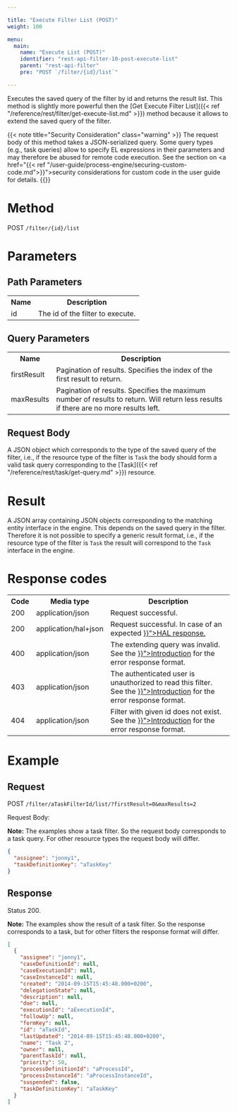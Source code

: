 ```yaml
---

title: "Execute Filter List (POST)"
weight: 100

menu:
  main:
    name: "Execute List (POST)"
    identifier: "rest-api-filter-10-post-execute-list"
    parent: "rest-api-filter"
    pre: "POST `/filter/{id}/list`"

---
```


Executes the saved query of the filter by id and returns the result list. This method is slightly more
powerful then the [Get Execute Filter List]({{< ref "/reference/rest/filter/get-execute-list.md" >}}) method because it allows to extend the saved
query of the filter.

{{< note title="Security Consideration" class="warning" >}}
  The request body of this method takes a JSON-serialized query. Some query types (e.g., task queries) allow to specify EL expressions in their parameters and may therefore be abused for remote code execution. See the section on <a href="{{< ref "/user-guide/process-engine/securing-custom-code.md">}}">security considerations for custom code</a> in the user guide for details.
{{</note>}}

# Method

POST `/filter/{id}/list`

# Parameters

## Path Parameters

<table class="table table-striped">
  <tr>
    <th>Name</th>
    <th>Description</th>
  </tr>
  <tr>
    <td>id</td>
    <td>The id of the filter to execute.</td>
  </tr>
</table>


## Query Parameters

<table class="table table-striped">
  <tr>
    <th>Name</th>
    <th>Description</th>
  </tr>
  <tr>
    <td>firstResult</td>
    <td>Pagination of results. Specifies the index of the first result to return.</td>
  </tr>
  <tr>
    <td>maxResults</td>
    <td>
      Pagination of results. Specifies the maximum number of results to return. Will return less
      results if there are no more results left.
    </td>
  </tr>
</table>

## Request Body

A JSON object which corresponds to the type of the saved query of the filter, i.e., if the
resource type of the filter is `Task` the body should form a valid task query corresponding to
the [Task]({{< ref "/reference/rest/task/get-query.md" >}}) resource.


# Result

A JSON array containing JSON objects corresponding to the matching entity interface in the engine.
This depends on the saved query in the filter. Therefore it is not possible to specify a generic
result format, i.e., if the resource type of the filter is `Task` the result will correspond to the
`Task` interface in the engine.

# Response codes

<table class="table table-striped">
  <tr>
    <th>Code</th>
    <th>Media type</th>
    <th>Description</th>
  </tr>
  <tr>
    <td>200</td>
    <td>application/json</td>
    <td>Request successful.</td>
  </tr>
  <tr>
    <td>200</td>
    <td>application/hal+json</td>
    <td>Request successful. In case of an expected <a href="{{< ref "/reference/rest/overview/hal.md" >}}">HAL</code> response.</td>
  </tr>
  <tr>
    <td>400</td>
    <td>application/json</td>
    <td>
      The extending query was invalid. See the <a href="{{< ref "/reference/rest/overview/_index.md#error-handling" >}}">Introduction</a>
      for the error response format.
    </td>
  </tr>
  <tr>
    <td>403</td>
    <td>application/json</td>
    <td>
       The authenticated user is unauthorized to read this filter.
      See the <a href="{{< ref "/reference/rest/overview/_index.md#error-handling" >}}">Introduction</a> for the error response format.
    </td>
  </tr>
  <tr>
    <td>404</td>
    <td>application/json</td>
    <td>
      Filter with given id does not exist. See the
      <a href="{{< ref "/reference/rest/overview/_index.md#error-handling" >}}">Introduction</a> for the error response format.
    </td>
  </tr>
</table>


# Example

## Request

POST `/filter/aTaskFilterId/list/?firstResult=0&maxResults=2`

Request Body:

<div class="alert alert-warning" role="alert">
  <strong>Note:</strong> The examples show a task filter. So the request body corresponds
  to a task query. For other resource types the request body will differ.
</div>

```json
{
  "assignee": "jonny1",
  "taskDefinitionKey": "aTaskKey"
}

```
## Response

Status 200.

<div class="alert alert-warning" role="alert">
  <strong>Note:</strong> The examples show the result of a task filter. So the response corresponds
  to a task, but for other filters the response format will differ.
</div>

```json
[
  {
    "assignee": "jonny1",
    "caseDefinitionId": null,
    "caseExecutionId": null,
    "caseInstanceId": null,
    "created": "2014-09-15T15:45:48.000+0200",
    "delegationState": null,
    "description": null,
    "due": null,
    "executionId": "aExecutionId",
    "followUp": null,
    "formKey": null,
    "id": "aTaskId",
    "lastUpdated": "2014-09-15T15:45:48.000+0200",
    "name": "Task 2",
    "owner": null,
    "parentTaskId": null,
    "priority": 50,
    "processDefinitionId": "aProcessId",
    "processInstanceId": "aProcessInstanceId",
    "suspended": false,
    "taskDefinitionKey": "aTaskKey"
  }
]
```
